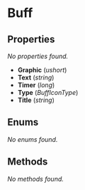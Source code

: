 # Buff  

## Properties
_No properties found._

- **Graphic** (*ushort*)
- **Text** (*string*)
- **Timer** (*long*)
- **Type** (*BuffIconType*)
- **Title** (*string*)

## Enums
_No enums found._

## Methods
_No methods found._
